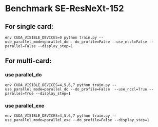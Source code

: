 # Benchmark SE-ResNeXt-152

## For single card:
```
env CUDA_VISIBLE_DEVICES=0 python train.py --use_parallel_mode=parallel_do --do_profile=False --use_nccl=False --parallel=False --display_step=1
```

## For multi-card:
### use parallel_do
```
env CUDA_VISIBLE_DEVICES=4,5,6,7 python train.py --use_parallel_mode=parallel_do --do_profile=False  --use_nccl=True --parallel=True --display_step=1
```
###  use parallel_exe
```
env CUDA_VISIBLE_DEVICES=4,5,6,7 python train.py --use_parallel_mode=parallel_exe --do_profile=False --display_step=1
```
